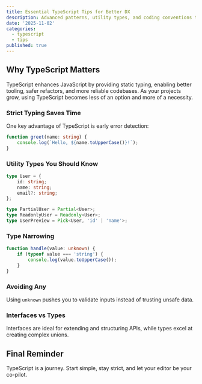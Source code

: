 ```yaml
---
title: Essential TypeScript Tips for Better DX
description: Advanced patterns, utility types, and coding conventions to improve TypeScript workflows.
date: '2025-11-02'
categories:
  - typescript
  - tips
published: true
---
```


## Why TypeScript Matters

TypeScript enhances JavaScript by providing static typing, enabling better tooling, safer refactors, and more reliable codebases. As your projects grow, using TypeScript becomes less of an option and more of a necessity.

### Strict Typing Saves Time

One key advantage of TypeScript is early error detection:

```ts
function greet(name: string) {
	console.log(`Hello, ${name.toUpperCase()}!`);
}
```

### Utility Types You Should Know

```ts
type User = {
	id: string;
	name: string;
	email?: string;
};

type PartialUser = Partial<User>;
type ReadonlyUser = Readonly<User>;
type UserPreview = Pick<User, 'id' | 'name'>;
```

### Type Narrowing

```ts
function handle(value: unknown) {
	if (typeof value === 'string') {
		console.log(value.toUpperCase());
	}
}
```

### Avoiding Any

Using `unknown` pushes you to validate inputs instead of trusting unsafe data.

### Interfaces vs Types

Interfaces are ideal for extending and structuring APIs, while types excel at creating complex unions.

## Final Reminder

TypeScript is a journey. Start simple, stay strict, and let your editor be your co-pilot.
